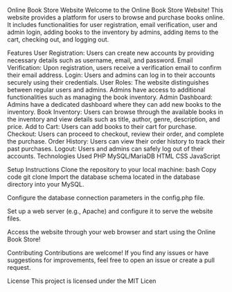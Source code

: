 Online Book Store Website
Welcome to the Online Book Store Website! This website provides a platform for users to browse and purchase books online. It includes functionalities for user registration, email verification, user and admin login, adding books to the inventory by admins, adding items to the cart, checking out, and logging out.

Features
User Registration: Users can create new accounts by providing necessary details such as username, email, and password.
Email Verification: Upon registration, users receive a verification email to confirm their email address.
Login: Users and admins can log in to their accounts securely using their credentials.
User Roles: The website distinguishes between regular users and admins. Admins have access to additional functionalities such as managing the book inventory.
Admin Dashboard: Admins have a dedicated dashboard where they can add new books to the inventory.
Book Inventory: Users can browse through the available books in the inventory and view details such as title, author, genre, description, and price.
Add to Cart: Users can add books to their cart for purchase.
Checkout: Users can proceed to checkout, review their order, and complete the purchase.
Order History: Users can view their order history to track their past purchases.
Logout: Users and admins can safely log out of their accounts.
Technologies Used
PHP
MySQL/MariaDB
HTML
CSS
JavaScript

Setup Instructions
Clone the repository to your local machine:
bash
Copy code
git clone 
Import the database schema located in the database directory into your MySQL.

Configure the database connection parameters in the config.php file.

Set up a web server (e.g., Apache) and configure it to serve the website files.

Access the website through your web browser and start using the Online Book Store!

Contributing
Contributions are welcome! If you find any issues or have suggestions for improvements, feel free to open an issue or create a pull request.

License
This project is licensed under the MIT Licen
